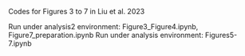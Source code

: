 Codes for Figures 3 to 7 in Liu et al. 2023

Run under analysis2 environment: Figure3_Figure4.ipynb, Figure7_preparation.ipynb
Run under analysis environment: Figures5-7.ipynb
